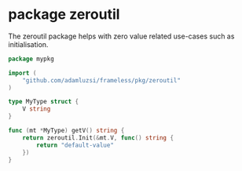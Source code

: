 # package zeroutil

The zeroutil package helps with zero value related use-cases such as initialisation.

```go
package mypkg

import (
	"github.com/adamluzsi/frameless/pkg/zeroutil"
)

type MyType struct {
	V string
}

func (mt *MyType) getV() string {
	return zeroutil.Init(&mt.V, func() string {
		return "default-value"
	})
}

```